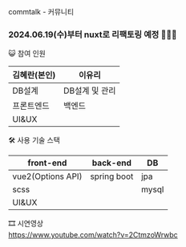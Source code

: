 commtalk - 커뮤니티

### <b>2024.06.19(수)부터 nuxt로 리팩토링 예정</b> 🎉🎉🎉

😺 참여 인원

|김혜란(본인)|이유리|
|------|---|
|DB설계|DB설계 및 관리|
|프론트엔드|백엔드|
|UI&UX||

🛠️ 사용 기술 스택

|front-end|back-end|DB|
|---|---|---|
|vue2(Options API)|spring boot|jpa|
|scss||mysql|
|UI&UX|||

🎞️ 시연영상 <br/>
https://www.youtube.com/watch?v=2CtmzoWrwbc
